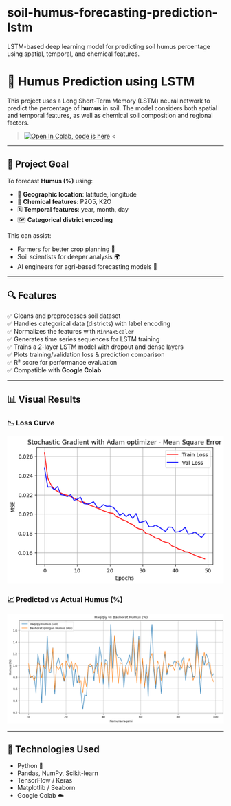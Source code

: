 # soil-humus-forecasting-prediction-lstm
LSTM-based deep learning model for predicting soil humus percentage using spatial, temporal, and chemical features.


# 🌱 Humus Prediction using LSTM

This project uses a Long Short-Term Memory (LSTM) neural network to predict the percentage of **humus** in soil. The model considers both spatial and temporal features, as well as chemical soil composition and regional factors.

> [![Open In Colab, code is here](https://colab.research.google.com/assets/colab-badge.svg)](https://colab.research.google.com/drive/1AnjWh2gCGtof-eikS4EYDhP16k9zI6L1?usp=sharing) <

---

## 📌 Project Goal

To forecast **Humus (%)** using:
- 📍 **Geographic location**: latitude, longitude
- 🧪 **Chemical features**: P2O5, K2O
- 🗓️ **Temporal features**: year, month, day
- 🗺️ **Categorical district encoding**

This can assist:
- Farmers for better crop planning 🌾
- Soil scientists for deeper analysis 🌍
- AI engineers for agri-based forecasting models 🤖

---

## 🔍 Features

✅ Cleans and preprocesses soil dataset  
✅ Handles categorical data (districts) with label encoding  
✅ Normalizes the features with `MinMaxScaler`  
✅ Generates time series sequences for LSTM training  
✅ Trains a 2-layer LSTM model with dropout and dense layers  
✅ Plots training/validation loss & prediction comparison  
✅ R² score for performance evaluation  
✅ Compatible with **Google Colab**

---

## 📊 Visual Results

### 📉 Loss Curve
![Loss](images/loss_plot.png)

### 📈 Predicted vs Actual Humus (%)
![Prediction](images/prediction_vs_actual.png)

---

## 🧠 Technologies Used

- Python 🐍
- Pandas, NumPy, Scikit-learn
- TensorFlow / Keras
- Matplotlib / Seaborn
- Google Colab ☁️
